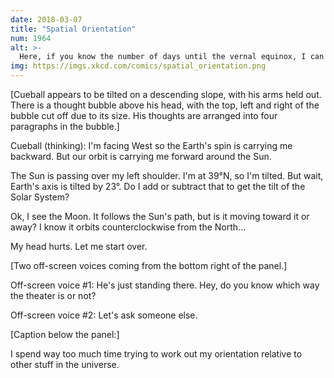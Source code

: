 ```yaml
---
date: 2018-03-07
title: "Spatial Orientation"
num: 1964
alt: >-
  Here, if you know the number of days until the vernal equinox, I can point you to the theater using my pocket Stonehenge.
img: https://imgs.xkcd.com/comics/spatial_orientation.png
---
```

[Cueball appears to be tilted on a descending slope, with his arms held out. There is a thought bubble above his head, with the top, left and right of the bubble cut off due to its size. His thoughts are arranged into four paragraphs in the bubble.]

Cueball (thinking): I'm facing West so the Earth's spin is carrying me backward. But our orbit is carrying me forward around the Sun.

The Sun is passing over my left shoulder. I'm at 39°N, so I'm tilted. But wait, Earth's axis is tilted by 23°. Do I add or subtract that to get the tilt of the Solar System?

Ok, I see the Moon. It follows the Sun's path, but is it moving toward it or away? I know it orbits counterclockwise from the North...

My head hurts. Let me start over.

[Two off-screen voices coming from the bottom right of the panel.]

Off-screen voice #1: He's just standing there. Hey, do you know which way the theater is or not?

Off-screen voice #2: Let's ask someone else.

[Caption below the panel:]

I spend way too much time trying to work out my orientation relative to other stuff in the universe.